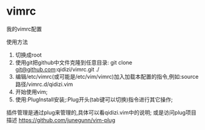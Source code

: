 # vimrc
我的vimrc配置

使用方法

1. 切换成root
1. 使用git把github中文件克隆到任意目录: git clone git@github.com:qidizi/vimrc.git ./
1. 编辑/etc/vimrc(或可能是/etc/vim/vimrc)加入加载本配置的指令,例如:source 路径/vimrc.d/qidizi.vim
1. 开始使用vim;
1. 使用:PlugInstall安装;:Plug开头(tab键可以切换)指令进行其它操作;


插件管理是通过plug来管理的,具体可以看qidizi.vim中的说明;
或是访问plug项目描述 https://github.com/junegunn/vim-plug

